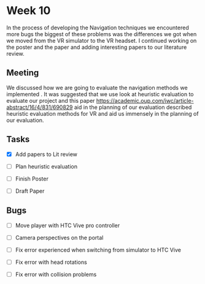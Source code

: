 # Week 10
In the process of developing the Navigation techniques we encountered more bugs the biggest of these problems  was the 
differences we got when we moved from the VR simulator to the VR headset. I continued working on the poster and the 
paper and adding interesting papers to our literature review.



## Meeting

We discussed how we are going to evaluate the navigation methods we implemented . It was suggested that we use look 
at heuristic evaluation to evaluate our project and this paper 
https://academic.oup.com/iwc/article-abstract/16/4/831/690829 aid in the planning of our evaluation described heuristic 
evaluation methods for VR and aid us immensely in the planning of our evaluation. 

## Tasks

* [x] Add papers to Lit review
* [ ] Plan heuristic evaluation
* [ ] Finish Poster 
* [ ] Draft Paper




## Bugs

* [ ] Move player with HTC Vive pro controller
* [ ] Camera perspectives on the portal
* [ ] Fix error experienced when switching from simulator to HTC Vive
* [ ] Fix error with head rotations
* [ ] Fix error with collision problems 





